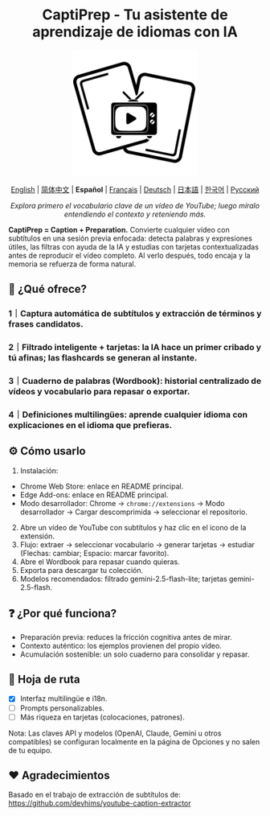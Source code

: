 <h1 align="center">
  <strong>CaptiPrep - Tu asistente de aprendizaje de idiomas con IA</strong>
</h1>

<p align="center">
  <a href="https://github.com/jeanchristophe13v/CaptiPrep">
    <img src="icon.png?raw=true" alt="CaptiPrep Icon" width="250" />
  </a>
</p>

<p align="center">
 <a href="README.md">English</a> | <a href="README.zh_CN.md">简体中文</a> | <b>Español</b> | <a href="README.fr.md">Français</a> | <a href="README.de.md">Deutsch</a> | <a href="README.ja.md">日本語</a> | <a href="README.ko.md">한국어</a> | <a href="README.ru.md">Русский</a>
</p>

<p align="center"><em>Explora primero el vocabulario clave de un vídeo de YouTube; luego míralo entendiendo el contexto y reteniendo más.</em></p>

**CaptiPrep = Caption + Preparation.** Convierte cualquier vídeo con subtítulos en una sesión previa enfocada: detecta palabras y expresiones útiles, las filtras con ayuda de la IA y estudias con tarjetas contextualizadas antes de reproducir el vídeo completo. Al verlo después, todo encaja y la memoria se refuerza de forma natural.

## 🤔 ¿Qué ofrece?
### 1｜Captura automática de subtítulos y extracción de términos y frases candidatos.
### 2｜Filtrado inteligente + tarjetas: la IA hace un primer cribado y tú afinas; las flashcards se generan al instante.
### 3｜Cuaderno de palabras (Wordbook): historial centralizado de vídeos y vocabulario para repasar o exportar.
### 4｜Definiciones multilingües: aprende cualquier idioma con explicaciones en el idioma que prefieras.

## ⚙️ Cómo usarlo
1. Instalación:
- Chrome Web Store: enlace en README principal.
- Edge Add-ons: enlace en README principal.
- Modo desarrollador: Chrome → `chrome://extensions` → Modo desarrollador → Cargar descomprimida → seleccionar el repositorio.
2. Abre un vídeo de YouTube con subtítulos y haz clic en el icono de la extensión.
3. Flujo: extraer → seleccionar vocabulario → generar tarjetas → estudiar (Flechas: cambiar; Espacio: marcar favorito).
4. Abre el Wordbook para repasar cuando quieras.
5. Exporta para descargar tu colección.
6. Modelos recomendados: filtrado gemini-2.5-flash-lite; tarjetas gemini-2.5-flash.

## ❓ ¿Por qué funciona?
- Preparación previa: reduces la fricción cognitiva antes de mirar.
- Contexto auténtico: los ejemplos provienen del propio vídeo.
- Acumulación sostenible: un solo cuaderno para consolidar y repasar.

## 🧾 Hoja de ruta
- [x] Interfaz multilingüe e i18n.
- [ ] Prompts personalizables.
- [ ] Más riqueza en tarjetas (colocaciones, patrones).

Nota: Las claves API y modelos (OpenAI, Claude, Gemini u otros compatibles) se configuran localmente en la página de Opciones y no salen de tu equipo.

## ❤️ Agradecimientos
Basado en el trabajo de extracción de subtítulos de:
https://github.com/devhims/youtube-caption-extractor
